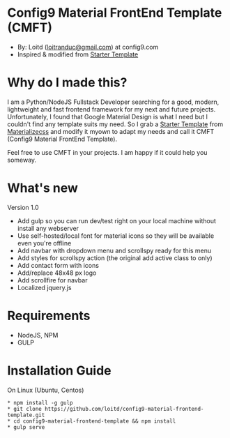 # Config9 Material FrontEnd Template (CMFT)
* By: Loitd (loitranduc@gmail.com) at config9.com
* Inspired & modified from [Starter Template](http://materializecss.com/getting-started.html)

# Why do I made this?
I am a Python/NodeJS Fullstack Developer searching for a good, modern, lightweight and fast frontend framework for my next and future projects. Unfortunately, I found that Google Material Design is what I need but I couldn't find any template suits my need. So I grab a [Starter Template](http://materializecss.com/getting-started.html) from [Materializecss](http://materializecss.com) and modify it myown to adapt my needs and call it CMFT (Config9 Material FrontEnd Template).

Feel free to use CMFT in your projects. I am happy if it could help you someway.

# What's new

Version 1.0
* Add gulp so you can run dev/test right on your local machine without install any webserver
* Use self-hosted/local font for material icons so they will be available even you're offline 
* Add navbar with dropdown menu and scrollspy ready for this menu
* Add styles for scrollspy action (the original add active class to <a> only)
* Add contact form with icons
* Add/replace 48x48 px logo
* Add scrollfire for navbar
* Localized jquery.js

# Requirements
* NodeJS, NPM
* GULP

# Installation Guide

On Linux (Ubuntu, Centos)
```
* npm install -g gulp
* git clone https://github.com/loitd/config9-material-frontend-template.git 
* cd config9-material-frontend-template && npm install 
* gulp serve
```
